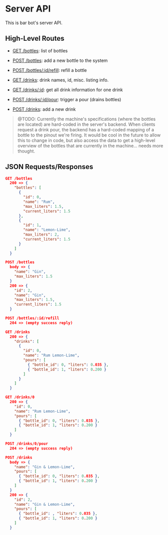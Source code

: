 Server API
================================================================================

This is bar bot's server API.


High-Level Routes
--------------------------------------------------------------------------------


* [GET /bottles](#get-bottles): list of bottles
* [POST /bottles](#post-bottles): add a new bottle to the system
* [POST /bottles/:id/refill](#post-refill): refill a bottle

* [GET /drinks](#get-drinks): drink names, id, misc. listing info.
* [GET /drinks/:id](#get-drink): get all drink information for one drink
* [POST /drinks/:id/pour](#post-pour): trigger a pour (drains bottles)
* [POST /drinks](#post-drinks): add a new drink

> @TODO: Currently the machine's specifications (where the bottles are
> located) are hard-coded in the server's backend. When clients request
> a drink pour, the backend has a hard-coded mapping of a bottle to the
> pinout we're firing. It would be cool in the future to allow this to
> change in code, but also access the data to get a high-level overview
> of the bottles that are currently in the machine... needs more thought.


JSON Requests/Responses
--------------------------------------------------------------------------------

<a name="get-bottles"></a>
```json
GET /bottles
  200 => {
    "bottles": [
      {
        "id": 0,
        "name": "Rum",
        "max_liters": 1.5,
        "current_liters": 1.5
      },
      {
        "id": 1,
        "name": "Lemon-Lime",
        "max_liters": 2,
        "current_liters": 1.5
      }
    ]
  }
```

<a name="post-bottles"></a>
```json
POST /bottles
  body => {
    "name": "Gin",
    "max_liters": 1.5
  }
  200 => {
    "id": 2,
    "name": "Gin",
    "max_liters": 1.5,
    "current_liters": 1.5
  }
```

<a name="post-refill"></a>
```json
POST /bottles/:id/refill
  204 => (empty success reply)
```

<a name="get-drinks"></a>
```json
GET /drinks
  200 => {
    "drinks": [
      {
        "id": 0,
        "name": "Rum Lemon-Lime",
        "pours": [
          { "bottle_id": 0, "liters": 0.035 },
          { "bottle_id": 1, "liters": 0.200 }
        ]
      }
    ]
  }
```

<a name="get-drink"></a>
```json
GET /drinks/0
  200 => {
    "id": 0,
    "name": "Rum Lemon-Lime",
    "pours": [
      { "bottle_id": 0, "liters": 0.035 },
      { "bottle_id": 1, "liters": 0.200 }
    ]
  }
```

<a name="post-pour"></a>
```json
POST /drinks/0/pour
  204 => (empty success reply)
```

<a name="post-drinks"></a>
```json
POST /drinks
  body => {
    "name": "Gin & Lemon-Lime",
    "pours": [
      { "bottle_id": 0, "liters": 0.035 },
      { "bottle_id": 1, "liters": 0.200 }
    ]
  }
  200 => {
    "id": 2,
    "name": "Gin & Lemon-Lime",
    "pours": [
      { "bottle_id": , "liters": 0.035 },
      { "bottle_id": 1, "liters": 0.200 }
    ]
  }
```
